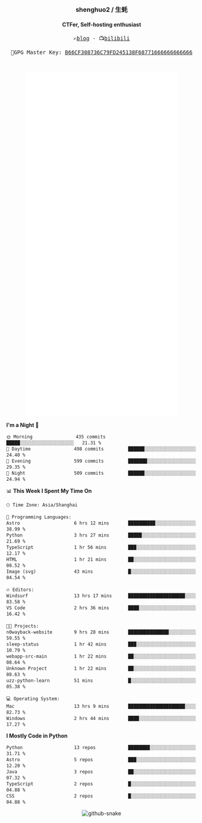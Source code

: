 <h3 align="center"> shenghuo2 / 生蚝 </h3>
<h4 align="center" >CTFer, Self-hosting enthusiast</h3>


<p align="center">
  <samp>
    ✍️<a href="https://blog.shenghuo2.top/">blog</a> -
    📺<a href="https://space.bilibili.com/85894935">bilibili</a>
  </samp>
</p>
<p align="center">
  <samp>
     🔐GPG Master Key: <a align="center" href="https://github.com/shenghuo2.gpg">B66CF308736C79FD245138F68771666666666666</a>
  </samp>
</p>
<br>
<p align="center">
  <a href="https://github.com/shenghuo2">
    <img width="400" align="top" src="https://github.com/shenghuo2/shenghuo2/blob/main/metrics.left.svg" />
  </a>
  <a href="https://github.com/shenghuo2">
    <img width="400" align="top" src="https://github.com/shenghuo2/shenghuo2/blob/main/metrics.right.svg" />
  </a>
</p>


<!--START_SECTION:waka-->
**I'm a Night 🦉** 

```text
🌞 Morning                435 commits         █████░░░░░░░░░░░░░░░░░░░░   21.31 % 
🌆 Daytime                498 commits         ██████░░░░░░░░░░░░░░░░░░░   24.40 % 
🌃 Evening                599 commits         ███████░░░░░░░░░░░░░░░░░░   29.35 % 
🌙 Night                  509 commits         ██████░░░░░░░░░░░░░░░░░░░   24.94 % 
```


📊 **This Week I Spent My Time On** 

```text
🕑︎ Time Zone: Asia/Shanghai

💬 Programming Languages: 
Astro                    6 hrs 12 mins       ██████████░░░░░░░░░░░░░░░   38.99 % 
Python                   3 hrs 27 mins       █████░░░░░░░░░░░░░░░░░░░░   21.69 % 
TypeScript               1 hr 56 mins        ███░░░░░░░░░░░░░░░░░░░░░░   12.17 % 
HTML                     1 hr 21 mins        ██░░░░░░░░░░░░░░░░░░░░░░░   08.52 % 
Image (svg)              43 mins             █░░░░░░░░░░░░░░░░░░░░░░░░   04.54 % 

🔥 Editors: 
Windsurf                 13 hrs 17 mins      █████████████████████░░░░   83.58 % 
VS Code                  2 hrs 36 mins       ████░░░░░░░░░░░░░░░░░░░░░   16.42 % 

🐱‍💻 Projects: 
n0wayback-website        9 hrs 28 mins       ███████████████░░░░░░░░░░   59.55 % 
sleep-status             1 hr 42 mins        ███░░░░░░░░░░░░░░░░░░░░░░   10.79 % 
webapp-src-main          1 hr 22 mins        ██░░░░░░░░░░░░░░░░░░░░░░░   08.64 % 
Unknown Project          1 hr 22 mins        ██░░░░░░░░░░░░░░░░░░░░░░░   08.63 % 
uzz-python-learn         51 mins             █░░░░░░░░░░░░░░░░░░░░░░░░   05.38 % 

💻 Operating System: 
Mac                      13 hrs 9 mins       █████████████████████░░░░   82.73 % 
Windows                  2 hrs 44 mins       ████░░░░░░░░░░░░░░░░░░░░░   17.27 % 
```

**I Mostly Code in Python** 

```text
Python                   13 repos            ████████░░░░░░░░░░░░░░░░░   31.71 % 
Astro                    5 repos             ███░░░░░░░░░░░░░░░░░░░░░░   12.20 % 
Java                     3 repos             ██░░░░░░░░░░░░░░░░░░░░░░░   07.32 % 
TypeScript               2 repos             █░░░░░░░░░░░░░░░░░░░░░░░░   04.88 % 
CSS                      2 repos             █░░░░░░░░░░░░░░░░░░░░░░░░   04.88 % 
```




<!--END_SECTION:waka-->


<div align="center">
  <picture>
    <source media="(prefers-color-scheme: dark)" srcset="https://gist.githubusercontent.com/shenghuo2/bfce20b14ab0484cef03bae6e60e0b3a/raw/github-snake-dark.svg" />
    <source media="(prefers-color-scheme: light)" srcset="https://gist.githubusercontent.com/shenghuo2/bfce20b14ab0484cef03bae6e60e0b3a/raw/github-snake.svg" />
    <img alt="github-snake" src="https://gist.githubusercontent.com/shenghuo2/bfce20b14ab0484cef03bae6e60e0b3a/raw/github-snake.svg" />
  </picture>
</div>

<!--
**shenghuo2/shenghuo2** is a ✨ _special_ ✨ repository because its `README.md` (this file) appears on your GitHub profile.

Here are some ideas to get you started:

- 🔭 I’m currently working on ...
- 🌱 I’m currently learning ...
- 👯 I’m looking to collaborate on ...
- 🤔 I’m looking for help with ...
- 💬 Ask me about ...
- 📫 How to reach me: ...
- 😄 Pronouns: ...
- ⚡ Fun fact: ...
-->
